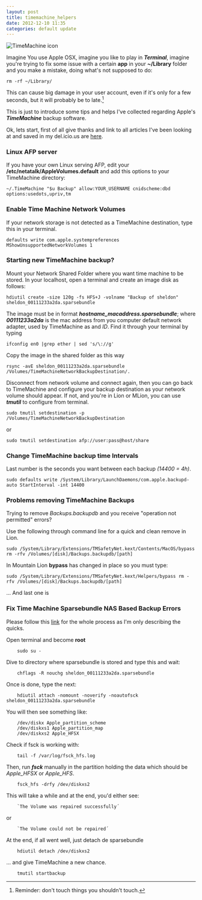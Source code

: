 ```yaml
---
layout: post
title: timemachine_helpers
date: 2012-12-10 11:35
categories: default update
---
```


![TimeMachine icon](https://www.dropbox.com/s/n53d2gvuk5s68w3/time-machine.png?dl=0)

 Imagine You use Apple OSX, imagine you like to play in ***Terminal***, imagine you're trying to fix some issue with a certain **app** in your **~/Library** folder and you make a mistake, doing what's not supposed to do:

	rm -rf ~/Library/   
	
This can cause big damage in your user account, even if it's only for a few seconds, but it will probably be to late.[^1]

[^1]: Reminder: don't touch things you shouldn't touch.

This is just to introduce some tips and helps I've collected regarding Apple's ***TimeMachine*** backup software.

Ok, lets start, first of all give thanks and link to all articles I've been looking at and saved in my del.icio.us are [here](http://delicious.com/netman2/timemachine "Time Machine links"). 

### Linux AFP server

If you have your own Linux serving AFP, edit your **/etc/netatalk/AppleVolumes.default** and add this options to your TimeMachine directory:

	~/.TimeMachine "$u Backup" allow:YOUR_USERNAME cnidscheme:dbd options:usedots,upriv,tm 

### Enable Time Machine Network Volumes

If your network storage is not detected as a TimeMachine destination, type this in your terminal.

	defaults write com.apple.systempreferences MShowUnsupportedNetworkVolumes 1

### Starting new TimeMachine backup?

Mount your Network Shared Folder where you want time machine to be stored.
In your localhost, open a terminal and create an image disk as follows:

	hdiutil create -size 120g -fs HFS+J -volname "Backup of sheldon" sheldon_00111233a2da.sparsebundle

The image must be in format ***hostname_macaddress.sparsebundle***; where ***00111233a2da*** is the mac address from you computer default network adapter, used by TimeMachine as and *ID*.
Find it through your terminal by typing 

	ifconfig en0 |grep ether | sed 's/\://g'

Copy the image in the shared folder as this way

	rsync -avE sheldon_00111233a2da.sparsebundle /Volumes/TimeMachineNetworkBackupDestination/.

Disconnect from network volume and connect again, then you can go back to TimeMachine and configure your backup destination as your network volume should appear. If not, and you're in Lion or MLion, you can use ***tmutil*** to configure from terminal.

	sudo tmutil setdestination -p /Volumes/TimeMachineNetworkBackupDestination
or
	
	sudo tmutil setdestination afp://user:pass@host/share

### Change TimeMachine backup time Intervals

Last number is the seconds you want between each backup *(14400 = 4h)*.

	sudo defaults write /System/Library/LaunchDaemons/com.apple.backupd-auto StartInterval -int 14400
	

### Problems removing TimeMachine Backups

Trying to remove *Backups.backupdb* and you receive  "operation not permitted" errors?

Use the following through command line for a quick and clean remove in Lion.

	sudo /System/Library/Extensions/TMSafetyNet.kext/Contents/MacOS/bypass rm -rfv /Volumes/[disk]/Backups.backupdb/[path]

In Mountain Lion **bypass** has changed in place so you must type:

	sudo /System/Library/Extensions/TMSafetyNet.kext/Helpers/bypass rm -rfv /Volumes/[disk]/Backups.backupdb/[path]
	
… And last one is 

### Fix Time Machine Sparsebundle NAS Based Backup Errors

Please follow this [link](http://www.garth.org/archives/2011,08,27,169,fix-time-machine-sparsebundle-nas-based-backup-errors.html "Fix Time Machine Sparsebundle NAS Based Backup Errors") for the whole process as I'm only describing the quicks.

 Open terminal and become **root**
	
		sudo su -
 Dive to directory where sparsebundle is stored and type this and wait:

		chflags -R nouchg sheldon_00111233a2da.sparsebundle
 Once is done, type the next:
		
		hdiutil attach -nomount -noverify -noautofsck sheldon_00111233a2da.sparsebundle
	
You will then see something like:

		/dev/diskx Apple_partition_scheme
		/dev/diskxs1 Apple_partition_map
		/dev/diskxs2 Apple_HFSX

Check if fsck is working with:
	
		tail -f /var/log/fsck_hfs.log
Then, run ***fsck*** manually in the partition holding the data which should be *Apple_HFSX* or *Apple_HFS*.
		
		fsck_hfs -drfy /dev/diskxs2
	
This will take a while and at the end, you'd either see:
		
		`The Volume was repaired successfully´
or

		`The Volume could not be repaired´

At the end, if all went well, just detach de sparsebundle 

		hdiutil detach /dev/diskxs2
… and give TimeMachine a new chance.
		
		tmutil startbackup
		
